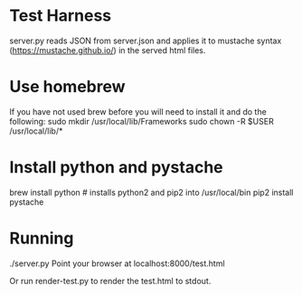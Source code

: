 
# Test Harness
server.py reads JSON from server.json and applies it to mustache syntax (https://mustache.github.io/) in the served html files.

# Use homebrew
If you have not used brew before you will need to install it and do the following:
    sudo mkdir /usr/local/lib/Frameworks
    sudo chown -R $USER /usr/local/lib/*

# Install python and pystache
brew install python # installs python2 and pip2 into /usr/local/bin
pip2 install pystache

# Running
./server.py
Point your browser at localhost:8000/test.html

Or run render-test.py to render the test.html to stdout.

